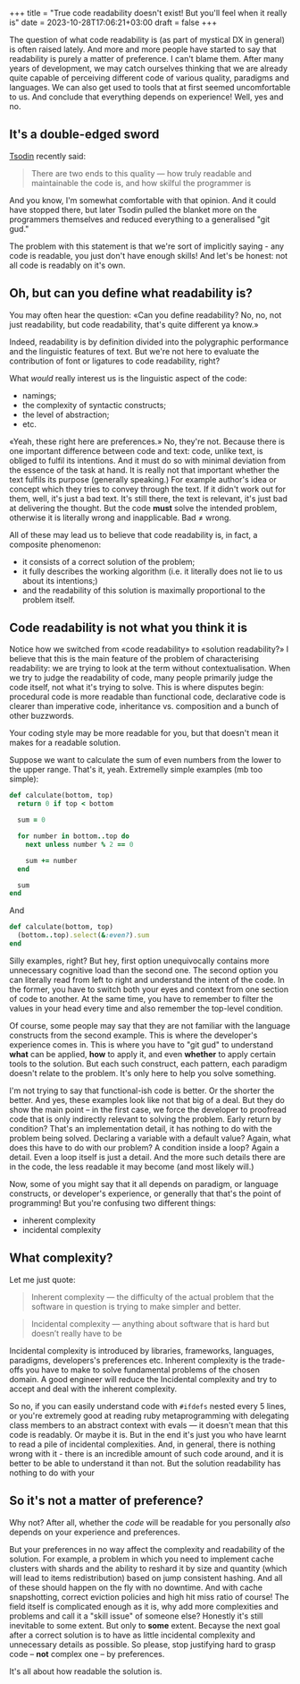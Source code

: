 +++
title = "True code readability doesn't exist! But you'll feel when it really is"
date = 2023-10-28T17:06:21+03:00
draft = false
+++

The question of what code readability is (as part of mystical DX in general) is often raised lately. And more and more people have started to say that readability is purely a matter of preference. I can't blame them. After many years of development, we may catch ourselves thinking that we are already quite capable of perceiving different code of various quality, paradigms and languages. We can also get used to tools that at first seemed uncomfortable to us. And conclude that everything depends on experience! Well, yes and no.

## It's a double-edged sword

[Tsodin](https://twitter.com/tsoding) recently said:

> There are two ends to this quality — how truly readable and maintainable the code is, and how skilful the programmer is

And you know, I'm somewhat comfortable with that opinion. And it could have stopped there, but later Tsodin pulled the blanket more on the programmers themselves and reduced everything to a generalised "git gud."

The problem with this statement is that we're sort of implicitly saying - any code is readable, you just don't have enough skills! And let's be honest: not all code is readably on it's own.

## Oh, but can you define what readability is?

You may often hear the question: «Can you define readability? No, no, not just readability, but code readability, that's quite different ya know.»

Indeed, readability is by definition divided into the polygraphic performance and the linguistic features of text. But we're not here to evaluate the contribution of font or ligatures to code readability, right?

What *would* really interest us is the linguistic aspect of the code:
* namings;
* the complexity of syntactic constructs;
* the level of abstraction;
* etc.

«Yeah, these right here are preferences.» No, they're not. Because there is one important difference between code and text: code, unlike text, is obliged to fulfil its intentions. And it must do so with minimal deviation from the essence of the task at hand. It is really not that important whether the text fulfils its purpose (generally speaking.) For example author's idea or concept which they tries to convey through the text. If it didn't work out for them, well, it's just a bad text. It's still there, the text is relevant, it's just bad at delivering the thought. But the code **must** solve the intended problem, otherwise it is literally wrong and inapplicable. Bad ≠ wrong.

All of these may lead us to believe that code readability is, in fact, a composite phenomenon:
* it consists of a correct solution of the problem;
* it fully describes the working algorithm (i.e. it literally does not lie to us about its intentions;)
* and the readability of this solution is maximally proportional to the problem itself.

## Code readability is not what you think it is

Notice how we switched from «code readability» to «solution readability?» I believe that this is the main feature of the problem of characterising readability: we are trying to look at the term without contextualisation. When we try to judge the readability of code, many people primarily judge the code itself, not what it's trying to solve. This is where disputes begin: procedural code is more readable than functional code, declarative code is clearer than imperative code, inheritance vs. composition and a bunch of other buzzwords.

Your coding style may be more readable for you, but that doesn't mean it makes for a readable solution.

Suppose we want to calculate the sum of even numbers from the lower to the upper range. That's it, yeah. Extremelly simple examples (mb too simple):

```ruby
def calculate(bottom, top)
  return 0 if top < bottom

  sum = 0

  for number in bottom..top do
    next unless number % 2 == 0

    sum += number
  end

  sum
end
```

And

```ruby
def calculate(bottom, top)
  (bottom..top).select(&:even?).sum
end
```

Silly examples, right? But hey, first option unequivocally contains more unnecessary cognitive load than the second one. The second option you can literally read from left to right and understand the intent of the code. In the former, you have to switch both your eyes and context from one section of code to another. At the same time, you have to remember to filter the values in your head every time and also remember the top-level condition.

Of course, some people may say that they are not familiar with the language constructs from the second example. This is where the developer's experience comes in. This is where you have to "git gud" to understand **what** can be applied, **how** to apply it, and even **whether** to apply certain tools to the solution. But each such construct, each pattern, each paradigm doesn't relate to the problem. It's only here to help you solve something.

I'm not trying to say that functional-ish code is better. Or the shorter the better. And yes, these examples look like not that big of a deal. But they do show the main point – in the first case, we force the developer to proofread code that is only indirectly relevant to solving the problem. Early return by condition? That's an implementation detail, it has nothing to do with the problem being solved. Declaring a variable with a default value? Again, what does this have to do with our problem? A condition inside a loop? Again a detail. Even a loop itself is just a detail. And the more such details there are in the code, the less readable it may become (and most likely will.)

Now, some of you might say that it all depends on paradigm, or language constructs, or developer's experience, or generally that that's the point of programming! But you're confusing two different things:
* inherent complexity
* incidental complexity

## What complexity?

Let me just quote:

> Inherent complexity — the difficulty of the actual problem that the software in question is trying to make simpler and better.

> Incidental complexity — anything about software that is hard but doesn’t really have to be

Incidental complexity is introduced by libraries, frameworks, languages, paradigms, developers's preferences etc. Inherent complexity is the trade-offs you have to make to solve fundamental problems of the chosen domain. A good engineer will reduce the Incidental complexity and try to accept and deal with the inherent complexity.

So no, if you can easily understand code with `#ifdefs` nested every 5 lines, or you're extremely good at reading ruby metaprogramming with delegating class members to an abstract context with evals — it doesn't mean that this code is readably. Or maybe it is. But in the end it's just you who have learnt to read a pile of incidental complexities. And, in general, there is nothing wrong with it - there is an incredible amount of such code around, and it is better to be able to understand it than not. But the solution readability has nothing to do with your

## So it's not a matter of preference?

Why not? After all, whether the *code* will be readable for you personally *also* depends on your experience and preferences.

But your preferences in no way affect the complexity and readability of the solution. For example, a problem in which you need to implement cache clusters with shards and the ability to reshard it by size and quantity (which will lead to items redistribution) based on jump consistent hashing. And all of these should happen on the fly with no downtime. And with cache snapshotting, correct eviction policies and high hit miss ratio of course! The field itself is complicated enough as it is, why add more complexities and problems and call it a "skill issue" of someone else? Honestly it's still inevitable to some extent. But only to **some** extent. Becayse the next goal after a correct solution is to have as little incidental complexity and unnecessary details as possible. So please, stop justifying hard to grasp code – **not** complex one –  by preferences.

It's all about how readable the solution is.